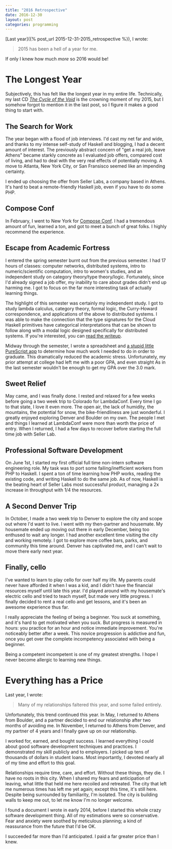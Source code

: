 ```yaml
---
title: "2016 Retrospective"
date: 2016-12-30
layout: post
categories: programming
---
```


[Last year]({% post_url 2015-12-31-2015_retrospective %}), I wrote:

> 2015 has been a hell of a year for me.

If only I knew how much *more* so 2016 would be!

# The Longest Year

Subjectively, this has felt like the longest year in my entire life.
Technically, my last CD [*The Cycle of the Void*](https://alastyranny.bandcamp.com/album/the-cycle-of-the-void-2) is the crowning moment of my 2015, but I somehow forgot to mention it in the last post, so I figure it makes a good thing to start with.

## The Search for Work

The year began with a flood of job interviews.
I'd cast my net far and wide, and thanks to my intense self-study of Haskell and blogging, I had a decent amount of interest.
The previously abstract concern of "get a real job, leave Athens" became starkly concrete as I evaluated job offers, compared cost of living, and had to deal with the very real effects of potentially moving.
A move to Atlanta, New York City, or San Fransisco seemed like an impending certainty.

I ended up choosing the offer from Seller Labs, a company based in Athens.
It's hard to beat a remote-friendly Haskell job, even if you have to do some PHP.

## Compose Conf

In February, I went to New York for [Compose Conf](http://www.composeconference.org/).
I had a tremendous amount of fun, learned a ton, and got to meet a bunch of great folks.
I highly recommend the experience.

## Escape from Academic Fortress

I entered the spring semester burnt out from the previous semester.
I had 17 hours of classes: computer networks, distributed systems, intro to numeric/scientific computation, intro to women's studies, and an independent study on category theory/type theory/logic.
Fortunately, since I'd already signed a job offer, my inability to care about grades didn't end up harming me.
I got to focus on the far more interesting task of actually learning things.

The highlight of this semester was certainly my independent study.
I got to study lambda calculus, category theory, formal logic, the Curry-Howard correspondence, and applications of the above to distributed systems.
I was able to make the connection that the type signatures for the Cloud Haskell primitives have categorical interpretations that can be shown to follow along with a modal logic designed specifically for distributed systems.
If you're interested, you can [read the writeup](https://github.com/parsonsmatt/modalities/blob/master/paper/paper.md.pdf).

Midway through the semester, I wrote a spreadsheet and [a stupid little PureScript app](https://github.com/parsonsmatt/shouldistudy) to determine how much work I needed to do in order to graduate.
This dramatically reduced the academic stress.
Unfortunately, my prior attempt at college had left me with a poor GPA, and even straight As in the last semester wouldn't be enough to get my GPA over the 3.0 mark.

## Sweet Relief

May came, and I was finally done.
I rested and relaxed for a few weeks before going a two week trip to Colorado for LambdaConf.
Every time I go to that state, I love it even more.
The open air, the lack of humidity, the mountains, the potential for snow, the bike-friendliness are just wonderful.
I greatly enjoyed exploring Denver and Boulder on my own.
The people I met and things I learned at LambdaConf were more than worth the price of entry.
When I returned, I had a few days to recover before starting the full time job with Seller Lab. 

## Professional Software Development

On June 1st, I started my first official full time non-intern software engineering role.
My task was to port some failing/inefficient workers from PHP to Haskell.
I spent a ton of time learning how PHP works, reading the existing code, and writing Haskell to do the same job.
As of now, Haskell is the beating heart of Seller Labs most successful product, managing a 2x increase in throughput with 1/4 the resources.

## A Second Denver Trip

In October, I made a two week trip to Denver to explore the city and scope out where I'd want to live.
I went with my then-partner and housemate.
My housemate ended up moving out there in early December, being too enthused to wait any longer.
I had another excellent time visiting the city and working remotely.
I got to explore more coffee bars, parks, and community this time around.
Denver has captivated me, and I can't wait to move there early next year.

## Finally, cello

I've wanted to learn to play cello for over half my life.
My parents could never have afforded it when I was a kid, and I didn't have the financial resources myself until late this year.
I'd played around with my housemate's electric cello and tried to teach myself, but made very little progress.
I finally decided to rent a real cello and get lessons, and it's been an awesome experience thus far.

I really appreciate the feeling of being a beginner.
You suck at something, and it's hard to get motivated when you suck.
But progress is measured in hours: you practice for an hour and notice immediate improvement.
You're noticeably better after a week.
This novice progression is addictive and fun, once you get over the complete incompetency associated with being a beginner.

Being a competent incompetent is one of my greatest strengths.
I hope I never become allergic to learning new things.

# Everything has a Price

Last year, I wrote:

> Many of my relationships faltered this year, and some failed entirely.

Unfortunately, this trend continued this year.
In May, I returned to Athens from Boulder, and a partner decided to end our relationship after two months of avoiding me.
In November, I returned to Athens from Denver, and my partner of 4 years and I finally gave up on our relationship.

I worked for, earned, and bought success.
I learned everything I could about good software development techniques and practices.
I demonstrated my skill publicly and to employers.
I picked up tens of thousands of dollars in student loans.
Most importantly, I devoted nearly all of my time and effort to this goal.

Relationships require time, care, and effort.
Without these things, they die.
I have no roots in this city.
When I shared my fears and anticipation of leaving, what little that held me here recoiled and retreated.
The city that left me numerous times has left me yet again; except this time, it's still here.
Despite being surrounded by familiarity, I'm isolated.
The city is building walls to keep me out, to let me know I'm no longer welcome.

I found a document I wrote in early 2014, before I started this whole crazy software development thing.
All of my estimations were so conservative.
Fear and anxiety were soothed by meticulous planning; a kind of reassurance from the future that I'd be OK.

I succeeded far more than I'd anticipated.
I paid a far greater price than I knew.
